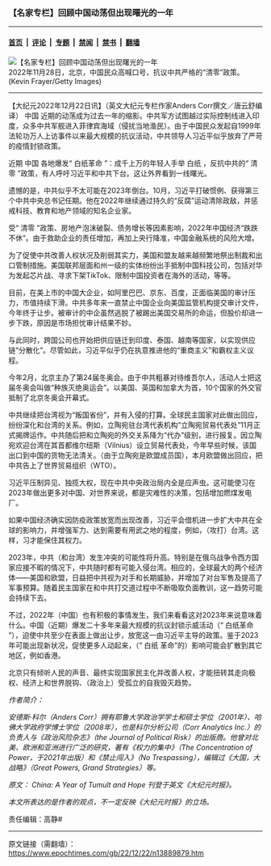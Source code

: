 ### 【名家专栏】回顾中国动荡但出现曙光的一年

---

#### [首页](../../../..?n13889879) &nbsp;|&nbsp; [评论](../../../../../epoch-comment?n13889879) &nbsp;|&nbsp; [专题](../../../../../epoch-special?n13889879) &nbsp;|&nbsp; [禁闻](../../../../../epoch-news?n13889879) &nbsp;|&nbsp; [禁书](../../../../../books?n13889879) &nbsp;|&nbsp; [翻墙](https://github.com/gfw-breaker/nogfw/blob/master/README.md?n13889879)


<div><img alt="【名家专栏】回顾中国动荡但出现曙光的一年" class="attachment-djy_600_400 size-djy_600_400 wp-post-image" src="https://i.epochtimes.com/assets/uploads/2022/12/id13889880-GettyImages-1445024204-1200x807-600x400.jpg"/>
<div class="caption">
 2022年11月28日，北京，中国民众高喊口号，抗议中共严格的“清零”政策。(Kevin Frayer/Getty Images)
</div></div><hr/><div class="post_content" id="artbody" itemprop="articleBody">
 <!-- article content begin -->
 <p>
  【大纪元2022年12月22日讯】（英文大纪元专栏作家Anders Corr撰文／唐云舒编译）
  <ok href="https://www.epochtimes.com/gb/tag/%E4%B8%AD%E5%9B%BD.html">
   中国
  </ok>
  近期的动荡成为过去一年的缩影。中共军方试图越过实际控制线进入印度，众多中共军舰进入菲律宾海域（侵扰当地渔民）。由于中国民众发起自1999年法轮功万人上访事件以来最大规模的抗议活动，中共领导人习近平似乎放弃了严苛的疫情封锁政策。
 </p>
 <p>
  近期
  <ok href="https://www.epochtimes.com/gb/tag/%E4%B8%AD%E5%9B%BD.html">
   中国
  </ok>
  各地爆发“
  <ok href="https://www.epochtimes.com/gb/tag/%E7%99%BD%E7%BA%B8%E9%9D%A9%E5%91%BD.html">
   白纸革命
  </ok>
  ”：成千上万的年轻人手举
  <ok href="https://www.epochtimes.com/gb/tag/%E7%99%BD%E7%BA%B8.html">
   白纸
  </ok>
  ，反抗中共的“
  <ok href="https://www.epochtimes.com/gb/tag/%E6%B8%85%E9%9B%B6.html">
   清零
  </ok>
  ”政策，有人呼吁习近平和中共下台。这让外界看到一线曙光。
 </p>
 <p>
  遗憾的是，中共似乎不太可能在2023年倒台。10月，习近平打破惯例、获得第三个中共中央总书记任期。他在2022年继续通过持久的“反腐”运动清除政敌，并惩戒科技、教育和地产领域的知名企业家。
 </p>
 <p>
  受“
  <ok href="https://www.epochtimes.com/gb/tag/%E6%B8%85%E9%9B%B6.html">
   清零
  </ok>
  ”政策、房地产泡沫破裂、债务增长等因素影响，2022年中国经济“跌跌不休”。由于救助企业的责任增加，再加上央行降准，中国金融系统的风险大增。
 </p>
 <p>
  为了促使中共改善人权状况及削弱其实力，美国和盟友越来越频繁地祭出制裁和出口管制措施。美国联邦层面和州一级的实体纷纷出手抵制中国科技公司，包括对华为发起芯片战、寻求下架TikTok、限制中国投资者在海外的活动，等等。
 </p>
 <p>
  目前，在美上市的中国大企业，如阿里巴巴、京东、百度，正面临美国的审计压力，市值持续下滑。中共多年来一直禁止中国企业向美国监管机构提交审计文件，今年终于让步。被审计的中企虽然逃脱了被踢出美国交易所的命运，但股价却进一步下跌，原因是市场担忧审计结果不妙。
 </p>
 <p>
  与此同时，跨国公司也开始把供应链迁到印度、泰国、越南等国家，以实现供应链“分散化”。尽管如此，习近平似乎仍在执意推进他的“重商主义”和霸权主义议程。
 </p>
 <p>
  今年2月，北京主办了第24届冬奥会。由于中共粗暴对待维吾尔人，活动人士把这届冬奥会叫做“种族灭绝奥运会”。以美国、英国和加拿大为首，10个国家的外交官抵制了北京冬奥会开幕式。
 </p>
 <p>
  中共继续把台湾视为“叛国省份”，并有入侵的打算。全球民主国家对此做出回应，纷纷深化和台湾的关系。例如，立陶宛驻台湾代表机构“立陶宛贸易代表处”11月正式揭牌运作。中共随后把和立陶宛的外交关系降为“代办”级别，进行报复。因立陶宛欢迎台湾在其首都维尔纽斯（Vilnius）设立贸易代表处，今年早些时候，该国出口到中国的货物无法清关。（由于立陶宛是欧盟成员国），本月欧盟做出回应，把中共告上了世界贸易组织（WTO）。
 </p>
 <p>
  习近平压制异见、独揽大权，现在中共中央政治局内全是应声虫。这可能使习在2023年做出更多对中国、对世界来说，都是灾难性的决策，包括增加燃煤发电厂。
 </p>
 <p>
  如果中国经济确实因防疫政策放宽而出现改善，习近平会借机进一步扩大中共在全球的影响力，并增强军力、达到需要有用武之地的程度，例如，（攻打）台湾。这样，习才能保住其权力。
 </p>
 <p>
  2023年，中共（和台湾）发生冲突的可能性将升高。特别是在俄乌战争令西方国家应接不暇的情况下，中共随时都有可能入侵台湾。相应的，全球最大的两个经济体——美国和欧盟，日益把中共视为对手和长期威胁，并增加了对台军售及提高了军事预算。随着民主国家在和中共打交道过程中不断吸取负面教训，这一趋势可能会持续下去。
 </p>
 <p>
  不过，2022年（中国）也有积极的事情发生，我们来看看这对2023年来说意味着什么。中国（近期）爆发二十多年来最大规模的抗议封锁示威活动（“
  <ok href="https://www.epochtimes.com/gb/tag/%E7%99%BD%E7%BA%B8%E9%9D%A9%E5%91%BD.html">
   白纸革命
  </ok>
  ”），迫使中共至少在表面上做出让步，放宽这一由习近平主导的政策。鉴于2023年可能出现新状况，促使更多人动起来，（“
  <ok href="https://www.epochtimes.com/gb/tag/%E7%99%BD%E7%BA%B8.html">
   白纸
  </ok>
  革命”的）影响可能会扩散到其它地区，例如香港。
 </p>
 <p>
  北京只有倾听人民的声音、最终实现国家民主化并改善人权，才能扭转其走向极权、经济上和世界脱钩、（政治上）受孤立的自我毁灭趋势。
 </p>
 <p>
  <em>
   作者简介：
  </em>
 </p>
 <p>
  <em>
   安德斯‧科尔（Anders Corr）拥有耶鲁大学政治学学士和硕士学位（2001年）、哈佛大学政府学博士学位（2008年），也是科尔分析公司（Corr Analytics Inc.）的负责人与《政治风险杂志》（the Journal of Political Risk）的出版商。他曾对北美、欧洲和亚洲进行广泛的研究，著有《权力的集中》（The Concentration of Power，于2021年出版）和《禁止闯入》（No Trespassing），编辑过《大国，大战略》（Great Powers, Grand Strategies）等。
  </em>
 </p>
 <p>
  <em>
   原文：
   <ok href="https://www.theepochtimes.com/china-a-year-of-tumult-and-hope_4928208.html" rel="noopener noreferrer" target="_blank">
    China: A Year of Tumult and Hope
   </ok>
   刊登于英文《大纪元时报》。
  </em>
 </p>
 <p>
  <em>
   本文所表达的是作者的观点，不一定反映《大纪元时报》的立场。
  </em>
 </p>
 <p>
  责任编辑：高静#
 </p>
 <!-- article content end -->
 <div id="below_article_ad">
 </div>
</div>


---

原文链接（需翻墙）：https://www.epochtimes.com/gb/22/12/22/n13889879.htm
